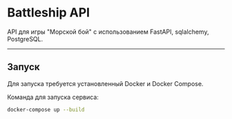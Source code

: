 # Battleship API

API для игры "Морской бой" с использованием FastAPI, sqlalchemy, PostgreSQL.

---

## Запуск

Для запуска требуется установленный Docker и Docker Compose.

Команда для запуска сервиса:

```bash
docker-compose up --build
